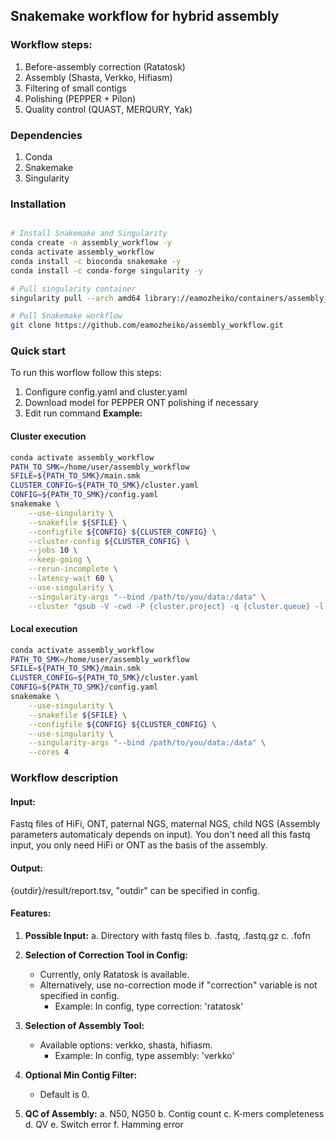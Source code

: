 ## Snakemake workflow for hybrid assembly
### Workflow steps:
1. Before-assembly correction (Ratatosk)
2. Assembly (Shasta, Verkko, Hifiasm)
3. Filtering of small contigs
4. Polishing (PEPPER + Pilon)
5. Quality control (QUAST, MERQURY, Yak)

### Dependencies
1. Conda
1. Snakemake
3. Singularity
  

### Installation
```bash

# Install Snakemake and Singularity
conda create -n assembly_workflow -y
conda activate assembly_workflow
conda install -c bioconda snakemake -y
conda install -c conda-forge singularity -y

# Pull singularity container
singularity pull --arch amd64 library://eamozheiko/containers/assembly_workflow:1.3

# Pull Snakemake workflow
git clone https://github.com/eamozheiko/assembly_workflow.git
```

### Quick start
To run this worflow follow this steps:
1. Configure config.yaml and cluster.yaml
2. Download model for PEPPER ONT polishing if necessary
3. Edit run command
**Example:**
#### Cluster execution
```bash
conda activate assembly_workflow
PATH_TO_SMK=/home/user/assembly_workflow
SFILE=${PATH_TO_SMK}/main.smk
CLUSTER_CONFIG=${PATH_TO_SMK}/cluster.yaml
CONFIG=${PATH_TO_SMK}/config.yaml
snakemake \
    --use-singularity \
    --snakefile ${SFILE} \
    --configfile ${CONFIG} ${CLUSTER_CONFIG} \
    --cluster-config ${CLUSTER_CONFIG} \
    --jobs 10 \
    --keep-going \
    --rerun-incomplete \
    --latency-wait 60 \
    --use-singularity \
    --singularity-args "--bind /path/to/you/data:/data" \
    --cluster "qsub -V -cwd -P {cluster.project} -q {cluster.queue} -l vf={cluster.mem},p={cluster.cores} -binding linear:{cluster.cores} -o {cluster.output} -e {cluster.error}"
```
#### Local execution
```bash
conda activate assembly_workflow
PATH_TO_SMK=/home/user/assembly_workflow
SFILE=${PATH_TO_SMK}/main.smk
CLUSTER_CONFIG=${PATH_TO_SMK}/cluster.yaml
CONFIG=${PATH_TO_SMK}/config.yaml
snakemake \
    --use-singularity \
    --snakefile ${SFILE} \
    --configfile ${CONFIG} ${CLUSTER_CONFIG} \
    --use-singularity \
    --singularity-args "--bind /path/to/you/data:/data" \
    --cores 4
```

### Workflow description
#### Input:
Fastq files of HiFi, ONT, paternal NGS, maternal NGS, child NGS (Assembly parameters automaticaly depends on input).
You don't need all this fastq input, you only need HiFi or ONT as the basis of the assembly.
    
#### Output:

{outdir}/result/report.tsv, "outdir" can be specified in config.
    
#### Features:

1. **Possible Input:**
   a. Directory with fastq files
   b. .fastq, .fastq.gz
   c. .fofn

2. **Selection of Correction Tool in Config:**
   - Currently, only Ratatosk is available.
   - Alternatively, use no-correction mode if "correction" variable is not specified in config.
     - Example: In config, type correction: 'ratatosk'

3. **Selection of Assembly Tool:**
   - Available options: verkko, shasta, hifiasm.
     - Example: In config, type assembly: 'verkko'

4. **Optional Min Contig Filter:**
   - Default is 0.

5. **QC of Assembly:**
   a. N50, NG50
   b. Contig count
   c. K-mers completeness
   d. QV
   e. Switch error
   f. Hamming error



